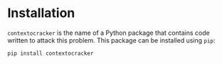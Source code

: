# Installation

`contextocracker` is the name of a Python package that contains code written to attack this problem. This package can be installed using `pip`:

```
pip install contextocracker
```